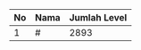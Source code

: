 | No | Nama            | Jumlah Level |
|----|-----------------|--------------|
| 1  | #    |    2893        |
